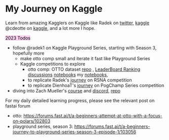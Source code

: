 # My Journey on Kaggle

Learn from amazing Kagglers on Kaggle like Radek on [twitter](https://twitter.com/radekosmulski), [kaggle](https://www.kaggle.com/radek1/code)  @cdeotte on [kaggle](https://www.kaggle.com/cdeotte/code), and a lot more I hope.
 
<mark style="background: #FFB8EBA6;">2023 Todos</mark> 
- follow @radek1 on Kaggle Playground Series, starting with Season 3, hopefully more
	- make otto comp small and iterate it fast like Playground Series
	- Kaggle competitions to explore
		- otto comp:  OTTO dataset [repo](https://github.com/otto-de/recsys-dataset#dataset-statistics) , [LeaderBoard Ranking](https://www.kaggle.com/competitions/otto-recommender-system/leaderboard#)  [discussions](https://www.kaggle.com/competitions/otto-recommender-system/discussion?sort=votes)  [notebooks](https://www.kaggle.com/competitions/otto-recommender-system/code?competitionId=38760&sortBy=voteCount) my [notebooks](https://www.kaggle.com/danielliao/code?scroll=true),
		- to replicate Radek's [journey](https://www.kaggle.com/code/radek1/fast-ai-starter-pack-train-inference) on RSNA competition 
		- to replicate DienhoaT's [journey](https://twitter.com/DienhoaT/status/1518805343425503232) on PogChamp Series competition
- diving into Zach Mueller's  [course](https://walkwithfastai.com/revisited/pets.html) and [discord](https://discord.com/channels/1033175368519131146/1041088088136495174),  [repo](https://github.com/muellerzr/Walk-with-fastai-revisited/blob/main/01_pets.ipynb)

For my daily detailed learning progress, please see the relevant post on fastai forum

- otto: https://forums.fast.ai/t/a-beginners-attempt-at-otto-with-a-focus-on-polars/102803 
- playground series, season 3: https://forums.fast.ai/t/a-beginners-journey-to-playground-series-season-3-episode-1/103056

